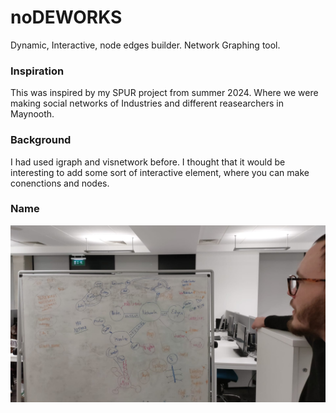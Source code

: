 # noDEWORKS
Dynamic, Interactive, node edges builder. Network Graphing tool. 

### Inspiration
This was inspired by my SPUR project from summer 2024. Where we were making social networks of Industries and different reasearchers in Maynooth.  

### Background
I had used igraph and visnetwork before. I thought that it would be interesting to add some sort of interactive element, where you can make conenctions and nodes.  

### Name
![Brainstorm](./test/Brainstorm.png)